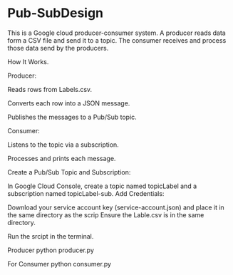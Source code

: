 # Pub-SubDesign

This is a Google cloud producer-consumer system. A producer reads data form a CSV file and send it to a topic. The consumer receives and process those data send by the producers. 

How It Works.

Producer:

Reads rows from Labels.csv. 

Converts each row into a JSON message.

Publishes the messages to a Pub/Sub topic.


Consumer:

Listens to the topic via a subscription.

Processes and prints each message.


Create a Pub/Sub Topic and Subscription:

In Google Cloud Console, create a topic named topicLabel and a subscription named topicLabel-sub.
Add Credentials:

Download your service account key (service-account.json) and place it in the same directory as the scrip 
Ensure the Lable.csv is in the same directory. 


Run the srcipt in the terminal. 

Producer
python producer.py

For Consumer
python consumer.py
